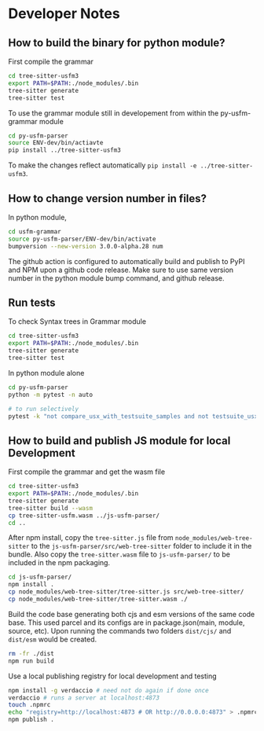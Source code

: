 # Developer Notes

## How to build the binary for python module?

First compile the grammar
```bash
cd tree-sitter-usfm3
export PATH=$PATH:./node_modules/.bin
tree-sitter generate
tree-sitter test
```
To use the grammar module still in developement from within the py-usfm-grammar module
```bash
cd py-usfm-parser
source ENV-dev/bin/actiavte
pip install ../tree-sitter-usfm3
```

To make the changes reflect automatically `pip install -e ../tree-sitter-usfm3`.

## How to change version number in files?

In python module,
```bash
cd usfm-grammar
source py-usfm-parser/ENV-dev/bin/activate
bumpversion --new-version 3.0.0-alpha.28 num
```

The github action is configured to automatically build and publish to PyPI and NPM upon a github code release. Make sure to use same version number in the python module bump command, and github release.

## Run tests
To check Syntax trees in Grammar module
```bash
cd tree-sitter-usfm3
export PATH=$PATH:./node_modules/.bin
tree-sitter generate
tree-sitter test
```

In python module alone

```bash
cd py-usfm-parser
python -m pytest -n auto

# to run selectively
pytest -k "not compare_usx_with_testsuite_samples and not testsuite_usx_with_rnc_grammar and not generated_usx_with_rnc_grammar and not samples-from-wild" -n auto

```

## How to build and publish JS module for local Development

First compile the grammar and get the wasm file
```bash
cd tree-sitter-usfm3
export PATH=$PATH:./node_modules/.bin
tree-sitter generate
tree-sitter build --wasm
cp tree-sitter-usfm.wasm ../js-usfm-parser/
cd ..
```
After npm install, copy the `tree-sitter.js` file from `node_modules/web-tree-sitter` to the `js-usfm-parser/src/web-tree-sitter` folder to include it in the bundle. Also copy the `tree-sitter.wasm` file to `js-usfm-parser/` to be included in the npm packaging.

```bash
cd js-usfm-parser/
npm install .
cp node_modules/web-tree-sitter/tree-sitter.js src/web-tree-sitter/
cp node_modules/web-tree-sitter/tree-sitter.wasm ./

```

Build the code base generating both cjs and esm versions of the same code base. This used parcel and its configs are in package.json(main, module, source, etc). Upon running the commands two folders `dist/cjs/` and `dist/esm` would be created.

```bash
rm -fr ./dist
npm run build
```

Use  a local publishing registry for local development and testing

```bash
npm install -g verdaccio # need not do again if done once
verdaccio # runs a server at localhost:4873
touch .npmrc
echo "registry=http://localhost:4873 # OR http://0.0.0.0:4873" > .npmrc
npm publish .
```

